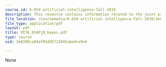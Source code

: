 ```yaml
---
course_id: 6-034-artificial-intelligence-fall-2010
description: This resource contains information related to the joint probability table.
file_location: /coursemedia/6-034-artificial-intelligence-fall-2010/3e6200ca84af05d95712045abedce9e9_MIT6_034F10_bayes.pdf
file_type: application/pdf
layout: pdf
title: MIT6_034F10_bayes.pdf
type: course
uid: 3e6200ca84af05d95712045abedce9e9

---
```

None